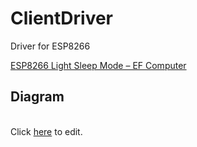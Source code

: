 # ClientDriver
Driver for ESP8266

[ESP8266 Light Sleep Mode – EF Computer](https://kevinstadler.github.io/notes/esp8266-deep-sleep-light-sleep-arduino/)

## Diagram
![Protocol diagram](https://github.com/Viquiz/ClientDriver/blob/main/activity.png)  
Click [here](https://app.diagrams.net/#HViquiz%2FClientDriver%2Fmain%2Factivity.png) to edit.
